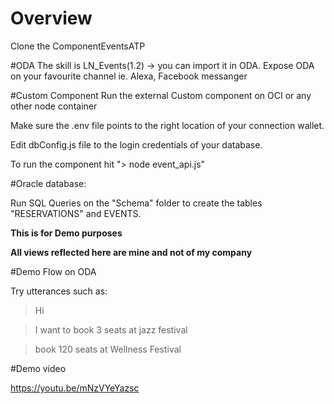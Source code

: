 # Overview

Clone the ComponentEventsATP

#ODA
The skill is LN_Events(1.2) -> you can import it in ODA.
Expose ODA on your favourite channel ie. Alexa, Facebook messanger

#Custom Component
Run the external Custom component  on OCI  or any other node container

Make sure the .env file points to the right location of your connection wallet.

Edit dbConfig.js file to the login credentials of your database.

To run the component hit "> node event_api.js" 

#Oracle database:

Run SQL Queries on the "Schema" folder to create the tables "RESERVATIONS" and EVENTS.



**This is for Demo purposes** 


**All views reflected here are mine and not of my company**

#Demo Flow on ODA

Try utterances such as:
>Hi

> I want to book 3 seats at jazz festival

> book 120 seats at Wellness Festival 

#Demo video

https://youtu.be/mNzVYeYazsc
